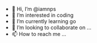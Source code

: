 - 👋 Hi, I’m @iamnps
- 👀 I’m interested in coding
- 🌱 I’m currently learning go
- 💞️ I’m looking to collaborate on ...
- 📫 How to reach me ...

<!---
iamnps/iamnps is a ✨ special ✨ repository because its `README.md` (this file) appears on your GitHub profile.
You can click the Preview link to take a look at your changes.
--->
